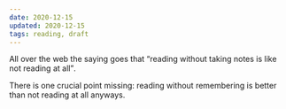 ```yaml
---
date: 2020-12-15
updated: 2020-12-15
tags: reading, draft
---
```

All over the web the saying goes that <q>reading without taking notes is like not reading at all</q>.

There is one crucial point missing: reading without remembering is better than not reading at all anyways.